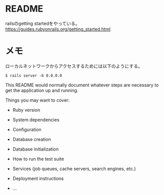 # README

railsのgetting startedをやっている。
https://guides.rubyonrails.org/getting_started.html

# メモ

ローカルネットワークからアクセスするためには以下のようにする。

```
$ rails server -b 0.0.0.0
```

This README would normally document whatever steps are necessary to get the
application up and running.

Things you may want to cover:

* Ruby version

* System dependencies

* Configuration

* Database creation

* Database initialization

* How to run the test suite

* Services (job queues, cache servers, search engines, etc.)

* Deployment instructions

* ...
